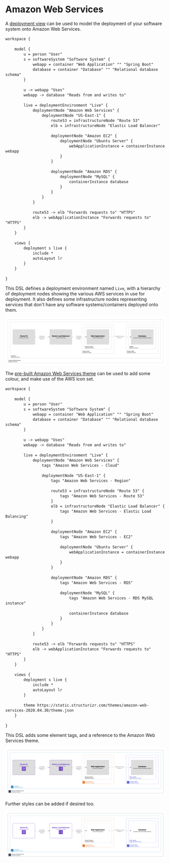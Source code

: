 # Amazon Web Services

A [deployment view](../deployment-view) can be used to model the deployment of your software system onto Amazon Web Services.

```
workspace {

    model {
        u = person "User"
        s = softwareSystem "Software System" {
            webapp = container "Web Application" "" "Spring Boot"
            database = container "Database" "" "Relational database schema"
        }

        u -> webapp "Uses"
        webapp -> database "Reads from and writes to"
        
        live = deploymentEnvironment "Live" {
            deploymentNode "Amazon Web Services" {
                deploymentNode "US-East-1" {
                    route53 = infrastructureNode "Route 53"
                    elb = infrastructureNode "Elastic Load Balancer"

                    deploymentNode "Amazon EC2" {
                        deploymentNode "Ubuntu Server" {
                            webApplicationInstance = containerInstance webapp
                        }
                    }

                    deploymentNode "Amazon RDS" {
                        deploymentNode "MySQL" {
                            containerInstance database
                        }
                    }
                }
            }
            
            route53 -> elb "Forwards requests to" "HTTPS"
            elb -> webApplicationInstance "Forwards requests to" "HTTPS"
        }
    }

    views {
        deployment s live {
            include *
            autoLayout lr
        }
    }
    
}
```

This DSL defines a deployment environment named `Live`, with a hierarchy of deployment nodes showing the various AWS services in use for deployment. It also defines some infrastructure nodes representing services that don't have any software systems/containers deployed onto them.

[![](example-1.png)](http://structurizr.com/dsl?src=https://raw.githubusercontent.com/structurizr/dsl/master/docs/cookbook/amazon-web-services/example-1.dsl)

The [pre-built Amazon Web Services theme](https://structurizr.com/help/theme?url=https://static.structurizr.com/themes/amazon-web-services-2020.04.30/theme.json) can be used to add some colour, and make use of the AWS icon set.

```
workspace {

    model {
        u = person "User"
        s = softwareSystem "Software System" {
            webapp = container "Web Application" "" "Spring Boot"
            database = container "Database" "" "Relational database schema"
        }

        u -> webapp "Uses"
        webapp -> database "Reads from and writes to"
        
        live = deploymentEnvironment "Live" {
            deploymentNode "Amazon Web Services" {
                tags "Amazon Web Services - Cloud"
                
                deploymentNode "US-East-1" {
                    tags "Amazon Web Services - Region"
                
                    route53 = infrastructureNode "Route 53" {
                        tags "Amazon Web Services - Route 53"
                    }
                    elb = infrastructureNode "Elastic Load Balancer" {
                        tags "Amazon Web Services - Elastic Load Balancing"
                    }

                    deploymentNode "Amazon EC2" {
                        tags "Amazon Web Services - EC2"
                        
                        deploymentNode "Ubuntu Server" {
                            webApplicationInstance = containerInstance webapp
                        }
                    }

                    deploymentNode "Amazon RDS" {
                        tags "Amazon Web Services - RDS"
                        
                        deploymentNode "MySQL" {
                            tags "Amazon Web Services - RDS MySQL instance"
                            
                            containerInstance database
                        }
                    }
                }
            }
            
            route53 -> elb "Forwards requests to" "HTTPS"
            elb -> webApplicationInstance "Forwards requests to" "HTTPS"
        }
    }

    views {
        deployment s live {
            include *
            autoLayout lr
        }

        theme https://static.structurizr.com/themes/amazon-web-services-2020.04.30/theme.json
    }
    
}
```

This DSL adds some element tags, and a reference to the Amazon Web Services theme.

[![](example-2.png)](http://structurizr.com/dsl?src=https://raw.githubusercontent.com/structurizr/dsl/master/docs/cookbook/amazon-web-services/example-2.dsl)

Further styles can be added if desired too.

[![](example-3.png)](http://structurizr.com/dsl?src=https://raw.githubusercontent.com/structurizr/dsl/master/docs/cookbook/amazon-web-services/example-3.dsl)